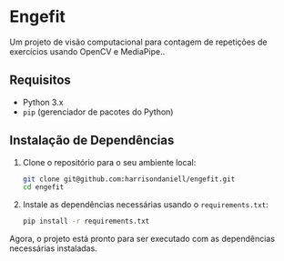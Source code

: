 # Engefit

Um projeto de visão computacional para contagem de repetições de exercícios usando OpenCV e MediaPipe..

## Requisitos

- Python 3.x
- `pip` (gerenciador de pacotes do Python)

## Instalação de Dependências

1. Clone o repositório para o seu ambiente local:

   ```bash
   git clone git@github.com:harrisondaniell/engefit.git
   cd engefit
   ```

2. Instale as dependências necessárias usando o `requirements.txt`:

   ```bash
   pip install -r requirements.txt
   ```

Agora, o projeto está pronto para ser executado com as dependências necessárias instaladas.
